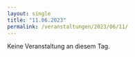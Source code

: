 ```yaml
---
layout: single
title: "11.06.2023"
permalink: /veranstaltungen/2023/06/11/
---
```


Keine Veranstaltung an diesem Tag.
